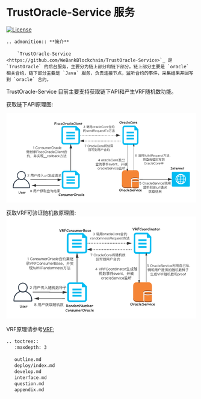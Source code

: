# TrustOracle-Service 服务

[![License](https://img.shields.io/badge/license-Apache%202-4EB1BA.svg)](https://www.apache.org/licenses/LICENSE-2.0.html)    


```eval_rst
.. admonition:: **简介**

    `TrustOracle-Service <https://github.com/WeBankBlockchain/TrustOracle-Service>`_ 是 `TrustOracle` 的后台服务，主要分为链上部分和链下部分。链上部分主要是 `oracle` 相关合约，链下部分主要是 `Java` 服务，负责连接节点，监听合约的事件，采集结果并回写到 `oracle` 合约。

```

TrustOracle-Service 目前主要支持获取链下API和产生VRF随机数功能。

获取链下API原理图:
     
![api](../../images/oracle.png) 

获取VRF可验证随机数原理图:
![VRF](../../images/vrf.png)   
      

 
  VRF原理请参考[VRF](./backup/VRF.md);           

  ```eval_rst
  .. toctree::
     :maxdepth: 3
  
     outline.md
     deploy/index.md
     develop.md
     interface.md
     question.md
     appendix.md
  
  
  ``` 


